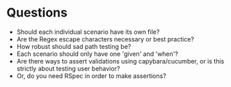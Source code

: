 # Questions

- Should each individual scenario have its own file?
- Are the Regex escape characters necessary or best practice?
- How robust should sad path testing be?
- Each scenario should only have one 'given' and 'when'?
- Are there ways to assert validations using capybara/cucumber, or is this strictly about testing user behavior?
- Or, do you need RSpec in order to make assertions?
